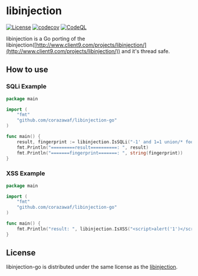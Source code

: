 # libinjection 
[![License](https://img.shields.io/badge/License-BSD_3--Clause-blue.svg)](https://opensource.org/licenses/BSD-3-Clause)
[![codecov](https://codecov.io/gh/corazawaf/libinjection-go/branch/master/graph/badge.svg?token=RTCQXUDZQQ)](https://codecov.io/gh/corazawaf/libinjection-go)
[![CodeQL](https://github.com/corazawaf/libinjection-go/actions/workflows/codeql.yml/badge.svg)](https://github.com/corazawaf/libinjection-go/actions/workflows/codeql.yml)

libinjection is a Go porting of the libinjection([http://www.client9.com/projects/libinjection/](http://www.client9.com/projects/libinjection/)) and it's thread safe.

## How to use
### SQLi Example
```go
package main

import (
    "fmt"
    "github.com/corazawaf/libinjection-go"
)

func main() {
    result, fingerprint := libinjection.IsSQLi("-1' and 1=1 union/* foo */select load_file('/etc/passwd')--")
    fmt.Println("=========result==========: ", result)
    fmt.Println("=======fingerprint=======: ", string(fingerprint))
}
```

### XSS Example
```go
package main

import (
	"fmt"
	"github.com/corazawaf/libinjection-go"
)

func main() {
	fmt.Println("result: ", libinjection.IsXSS("<script>alert('1')</script>"))
}
```

## License
libinjection-go is distributed under the same license as the [libinjection](http://www.client9.com/projects/libinjection/).
